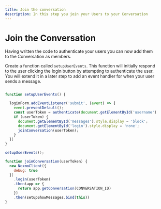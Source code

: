 ```yaml
---
title: Join the conversation
description: In this step you join your Users to your Conversation
---
```


# Join the Conversation

Having written the code to authenticate your users you can now add them to the Conversation as members.

Create a function called `setupUserEvents`. This function will initially respond to the user clicking the login button by attempting to authenticate the user. You will extend it in a later step to add an event handler for when your user sends a message.

```javascript

function setupUserEvents() {

  loginForm.addEventListener('submit', (event) => {
    event.preventDefault();
    const userToken = authenticate(document.getElementById('username').value);
    if (userToken) {
      document.getElementById('messages').style.display = 'block';
      document.getElementById('login').style.display = 'none';
      joinConversation(userToken);
    }
  })
}

setupUserEvents();

function joinConversation(userToken) {
  new NexmoClient({
    debug: true
  })
    .login(userToken)
    .then(app => {
      return app.getConversation(CONVERSATION_ID)
    })
    .then(setupShowMessages.bind(this))
}
```

